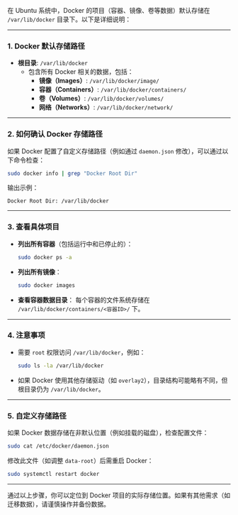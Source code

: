 在 Ubuntu 系统中，Docker 的项目（容器、镜像、卷等数据）默认存储在 `/var/lib/docker` 目录下。以下是详细说明：

---

### 1. **Docker 默认存储路径**
- **根目录**: `/var/lib/docker`
  - 包含所有 Docker 相关的数据，包括：
    - **镜像（Images）**: `/var/lib/docker/image/`
    - **容器（Containers）**: `/var/lib/docker/containers/`
    - **卷（Volumes）**: `/var/lib/docker/volumes/`
    - **网络（Networks）**: `/var/lib/docker/network/`

---

### 2. **如何确认 Docker 存储路径**
如果 Docker 配置了自定义存储路径（例如通过 `daemon.json` 修改），可以通过以下命令检查：
```bash
sudo docker info | grep "Docker Root Dir"
```
输出示例：
```
Docker Root Dir: /var/lib/docker
```

---

### 3. **查看具体项目**
- **列出所有容器**（包括运行中和已停止的）：
  ```bash
  sudo docker ps -a
  ```
- **列出所有镜像**：
  ```bash
  sudo docker images
  ```
- **查看容器数据目录**：
  每个容器的文件系统存储在 `/var/lib/docker/containers/<容器ID>/` 下。

---

### 4. **注意事项**
- 需要 `root` 权限访问 `/var/lib/docker`，例如：
  ```bash
  sudo ls -la /var/lib/docker
  ```
- 如果 Docker 使用其他存储驱动（如 `overlay2`），目录结构可能略有不同，但根目录仍为 `/var/lib/docker`。

---

### 5. **自定义存储路径**
如果 Docker 数据存储在非默认位置（例如挂载的磁盘），检查配置文件：
```bash
sudo cat /etc/docker/daemon.json
```
修改此文件（如调整 `data-root`）后需重启 Docker：
```bash
sudo systemctl restart docker
```

---

通过以上步骤，你可以定位到 Docker 项目的实际存储位置。如果有其他需求（如迁移数据），请谨慎操作并备份数据。